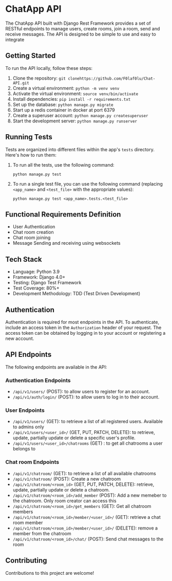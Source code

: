 # ChatApp API



The ChatApp API built with Django Rest Framework provides a set of RESTful endpoints to manage users, create rooms, join a room, send and receive messages. The API is designed to be simple to use and easy to integrate

## Getting Started
To run the API locally, follow these steps:

1.  Clone the repository: `git clonehttps://github.com/F0laf0lu/Chat-API.git`
2.  Create a virtual environment: `python -m venv venv`
3.  Activate the virtual environment: `source venv/bin/activate`
4.  Install dependencies: `pip install -r requirements.txt` 
5.  Set up the database: `python manage.py migrate`
6.  Start up a redis container in docker at port 6379
7.  Create a superuser account: `python manage.py createsuperuser`
8.  Start the development server: `python manage.py runserver`

Running Tests
---------------
Tests are organized into different files within the app's `tests` directory. Here's how to run them:

1. To run all the tests, use the following command:

    ```
    python manage.py test
    ```

2. To run a single test file, you can use the following command (replacing `<app_name>` and `<test_file>` with the appropriate values):

    ```
    python manage.py test <app_name>.tests.<test_file>
    ```

Functional Requirements Definition
--------------
- User Authentication
- Chat room creation
- Chat room joining
- Message Sending and receiving using websockets

Tech Stack
--------------

- Language: Python 3.9
- Framework: Django 4.0+
- Testing: Django Test Framework
- Test Coverage: 80%+
- Development Methodology: TDD (Test Driven Development)

Authentication
--------------

Authentication is required for most endpoints in the API. To authenticate, include an access token in the `Authorization` header of your request. The access token can be obtained by logging in to your account or registering a new account.

API Endpoints
-------------

The following endpoints are available in the API:

### Authentication Endpoints

-   `/api/v1/users/` (POST): to allow users to register for an account.
-   `/api/v1/auth/login/` (POST): to allow users to log in to their account.

### User Endpoints

-   `/api/v1/users/` (GET): to retrieve a list of all registered users. Available to admins only
-   `/api/v1/users/<user_id>/` (GET, PUT, PATCH, DELETE): to retrieve, update, partially update or delete a specific user's profile.
- `/api/v1/users/<user_id>/chatrooms` (GET) : to get all chatrooms a user belongs to 

### Chat room Endpoints
-   `/api/v1/chatroom/` (GET): to retrieve a list of all available chatrooms
-   `/api/v1/chatroom/` (POST): Create a new chatroom
-   `/api/v1/chatroom/<room_id>` (GET, PUT, PATCH, DELETE):  retrieve, update, partially update or delete a chatroom.
-   `/api/v1/chatroom/<room_id>/add_member` (POST): Add a new memeber to the chatroom. Only room creator can access this
- `/api/v1/chatroom/<room_id>/get_members` (GET): Get all chatroom members
- `/api/v1/chatroom/<room_id>/member/<user_id>/` (GET): retrieve a chat room member
- `/api/v1/chatroom/<room_id>/member/<user_id>/` (DELETE): remove a member from the chatroom
- `/api/v1/chatroom/<room_id>/chat/` (POST): Send chat messages to the room


Contributing
------------

Contributions to this project are welcome!